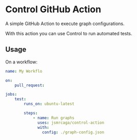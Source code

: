 # Control GitHub Action

A simple GitHub Action to execute graph configurations.

With this action you can use Control to run automated tests.

## Usage

On a workflow:
```yaml
name: My Workflo

on:
	pull_request:

jobs:
	test:
		runs_on: ubuntu-latest

		steps:
			- name: Run graphs
			  uses: jsmrcaga/control-action
			  with:
			  	config: ./graph-config.json
